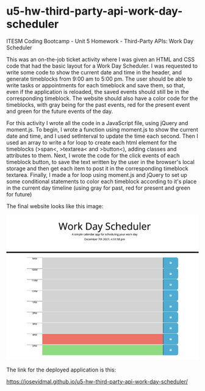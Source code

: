# u5-hw-third-party-api-work-day-scheduler
ITESM Coding Bootcamp - Unit 5 Homework - Third-Party APIs: Work Day Scheduler

This was an on-the-job ticket activity where I was given an HTML and CSS code that had the basic layout for a Work Day Scheduler. I was requested to write some code to show the current date and time in the header, and generate timeblocks from 9:00 am to 5:00 pm. The user should be able to write tasks or appointments for each timeblock and save them, so that, even if the application is reloaded, the saved events should still be in the corresponding timeblock. The website should also have a color code for the timeblocks, with gray being for the past events, red for the present event and green for the future events of the day.

For this activity I wrote all the code in a JavaScript file, using jQuery and moment.js. To begin, I wrote a function using moment.js to show the current date and time, and I used setInterval to update the time each second. Then I used an array to write a for loop to create each html element for the timeblocks (&gt;span&lt;, &gt;textarea&lt; and &gt;button&lt;), adding classes and attributes to them. Next, I wrote the code for the click events of each timeblock button, to save the text written by the user in the browser's local storage and then get each item to post it in the corresponding timeblock textarea. Finally, I made a for loop using moment.js and jQuery to set up some conditional statements to color each timeblock according to it's place in the current day timeline (using gray for past, red for present and green for future)

The final website looks like this image:

![Work Day Scheduler](./Assets/work-day-scheduler.png)

The link for the deployed application is this:

https://josevidmal.github.io/u5-hw-third-party-api-work-day-scheduler/